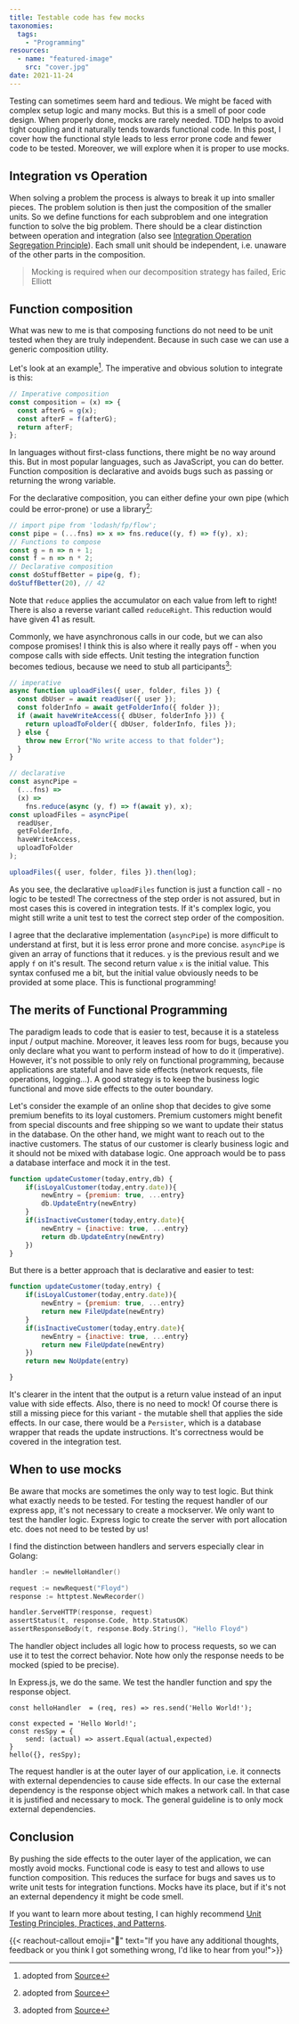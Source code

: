 ```yaml
---
title: Testable code has few mocks
taxonomies:
  tags:
    - "Programming"
resources:
  - name: "featured-image"
    src: "cover.jpg"
date: 2021-11-24
---
```


Testing can sometimes seem hard and tedious. We might be faced with complex setup logic and many mocks. But this is a smell of poor code design. When properly done, mocks are rarely needed. TDD helps to avoid tight coupling and it naturally tends towards functional code. In this post, I cover how the functional style leads to less error prone code and fewer code to be tested. Moreover, we will explore when it is proper to use mocks.

## Integration vs Operation

When solving a problem the process is always to break it up into smaller pieces. The problem solution is then just the composition of the smaller units. So we define functions for each subproblem and one integration function to solve the big problem. There should be a clear distinction between operation and integration (also see [Integration Operation Segregation Principle](https://clean-code-developer.com/grades/grade-1-red/#Integration_Operation_Segregation_Principle_IOSP)).
Each small unit should be independent, i.e. unaware of the other parts in the composition.

> Mocking is required when our decomposition strategy has failed, Eric Elliott

## Function composition

What was new to me is that composing functions do not need to be unit tested when they are truly independent. Because in such case we can use a generic composition utility.

Let's look at an example[^1]. The imperative and obvious solution to integrate is this:

[^1]: adopted from [Source](https://medium.com/javascript-scene/mocking-is-a-code-smell-944a70c90a6a)

```js
// Imperative composition
const composition = (x) => {
  const afterG = g(x);
  const afterF = f(afterG);
  return afterF;
};
```

In languages without first-class functions, there might be no way around this. But in most popular languages, such as JavaScript, you can do better. Function composition is declarative and avoids bugs such as passing or returning the wrong variable.

For the declarative composition, you can either define your own pipe (which could be error-prone) or use a library[^1]:

```js
// import pipe from 'lodash/fp/flow';
const pipe = (...fns) => x => fns.reduce((y, f) => f(y), x);
// Functions to compose
const g = n => n + 1;
const f = n => n * 2;
// Declarative composition
const doStuffBetter = pipe(g, f);
doStuffBetter(20), // 42
```

Note that `reduce` applies the accumulator on each value from left to right! There is also a reverse variant called `reduceRight`. This reduction would have given 41 as result.

Commonly, we have asynchronous calls in our code, but we can also compose promises! I think this is also where it really pays off - when you compose calls with side effects. Unit testing the integration function becomes tedious, because we need to stub all participants[^1]:

```js
// imperative
async function uploadFiles({ user, folder, files }) {
  const dbUser = await readUser({ user });
  const folderInfo = await getFolderInfo({ folder });
  if (await haveWriteAccess({ dbUser, folderInfo })) {
    return uploadToFolder({ dbUser, folderInfo, files });
  } else {
    throw new Error("No write access to that folder");
  }
}

// declarative
const asyncPipe =
  (...fns) =>
  (x) =>
    fns.reduce(async (y, f) => f(await y), x);
const uploadFiles = asyncPipe(
  readUser,
  getFolderInfo,
  haveWriteAccess,
  uploadToFolder
);

uploadFiles({ user, folder, files }).then(log);
```

As you see, the declarative `uploadFiles` function is just a function call - no logic to be tested! The correctness of the step order is not assured, but in most cases this is covered in integration tests. If it's complex logic, you might still write a unit test to test the correct step order of the composition.

I agree that the declarative implementation (`asyncPipe`) is more difficult to understand at first, but it is less error prone and more concise. `asyncPipe` is given an array of functions that it reduces. `y` is the previous result and we apply `f` on it's result. The second return value `x` is the initial value. This syntax confused me a bit, but the initial value obviously needs to be provided at some place. This is functional programming!

## The merits of Functional Programming

The paradigm leads to code that is easier to test, because it is a stateless input / output machine. Moreover, it leaves less room for bugs, because you only declare what you want to perform instead of how to do it (imperative). However, it's not possible to only rely on functional programming, because applications are stateful and have side effects (network requests, file operations, logging...).
A good strategy is to keep the business logic functional and move side effects to the outer boundary.

Let's consider the example of an online shop that decides to give some premium benefits to its loyal customers. Premium customers might benefit from special discounts and free shipping so we want to update their status in the database.
On the other hand, we might want to reach out to the inactive customers. The status of our customer is clearly business logic and it should not be mixed with database logic.
One approach would be to pass a database interface and mock it in the test.

```js
function updateCustomer(today,entry,db) {
	if(isLoyalCustomer(today,entry.date)){
		newEntry = {premium: true, ...entry}
		db.UpdateEntry(newEntry)
	}
	if(isInactiveCustomer(today,entry.date){
		newEntry = {inactive: true, ...entry}
		return db.UpdateEntry(newEntry)
	})
}
```

But there is a better approach that is declarative and easier to test:

```js
function updateCustomer(today,entry) {
	if(isLoyalCustomer(today,entry.date)){
		newEntry = {premium: true, ...entry}
		return new FileUpdate(newEntry)
	}
	if(isInactiveCustomer(today,entry.date){
		newEntry = {inactive: true, ...entry}
		return new FileUpdate(newEntry)
	})
	return new NoUpdate(entry)

}
```

It's clearer in the intent that the output is a return value instead of an input value with side effects. Also, there is no need to mock!
Of course there is still a missing piece for this variant - the mutable shell that applies the side effects.
In our case, there would be a `Persister`, which is a database wrapper that reads the update instructions. It's correctness would be covered in the integration test.

## When to use mocks

Be aware that mocks are sometimes the only way to test logic. But think what exactly needs to be tested. For testing the request handler of our express app, it's not necessary to create a mockserver. We only want to test the handler logic. Express logic to create the server with port allocation etc. does not need to be tested by us!

I find the distinction between handlers and servers especially clear in Golang:

```go
handler := newHelloHandler()

request := newRequest("Floyd")
response := httptest.NewRecorder()

handler.ServeHTTP(response, request)
assertStatus(t, response.Code, http.StatusOK)
assertResponseBody(t, response.Body.String(), "Hello Floyd")
```

The handler object includes all logic how to process requests, so we can use it to test the correct behavior. Note how only the response needs to be mocked (spied to be precise).

In Express.js, we do the same. We test the handler function and spy the response object.

```
const helloHandler  = (req, res) => res.send('Hello World!');

const expected = 'Hello World!';
const resSpy = {
	send: (actual) => assert.Equal(actual,expected)
}
hello({}, resSpy);
```

The request handler is at the outer layer of our application, i.e. it connects with external dependencies to cause side effects. In our case the external dependency is the response object which makes a network call. In that case it is justified and necessary to mock. The general guideline is to only mock external dependencies.

## Conclusion

By pushing the side effects to the outer layer of the application, we can mostly avoid mocks. Functional code is easy to test and allows to use function composition. This reduces the surface for bugs and saves us to write unit tests for integration functions.
Mocks have its place, but if it's not an external dependency it might be code smell.

If you want to learn more about testing, I can highly recommend [Unit Testing Principles, Practices, and Patterns](https://www.manning.com/books/unit-testing).

{{< reachout-callout emoji="💙" text="If you have any additional thoughts, feedback or you think I got something wrong, I'd like to hear from you!">}}
